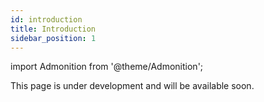 ```yaml
---
id: introduction
title: Introduction
sidebar_position: 1
---
```


import Admonition from '@theme/Admonition';

<Admonition type="caution" icon="🚧" title="Page under development">
    <p>This page is under development and will be available soon.</p>
</Admonition>
